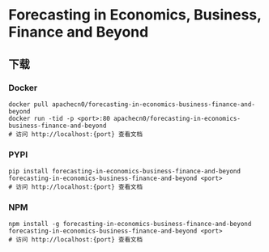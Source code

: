 # Forecasting in Economics, Business, Finance and Beyond

## 下载

### Docker

```
docker pull apachecn0/forecasting-in-economics-business-finance-and-beyond
docker run -tid -p <port>:80 apachecn0/forecasting-in-economics-business-finance-and-beyond
# 访问 http://localhost:{port} 查看文档
```

### PYPI

```
pip install forecasting-in-economics-business-finance-and-beyond
forecasting-in-economics-business-finance-and-beyond <port>
# 访问 http://localhost:{port} 查看文档
```

### NPM

```
npm install -g forecasting-in-economics-business-finance-and-beyond
forecasting-in-economics-business-finance-and-beyond <port>
# 访问 http://localhost:{port} 查看文档
```